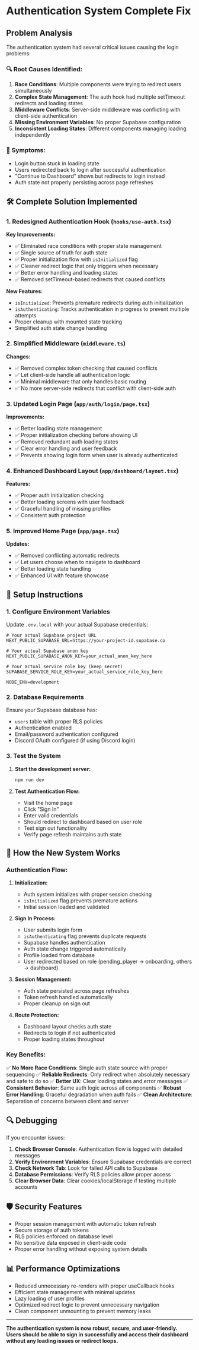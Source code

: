 # Authentication System Complete Fix

## Problem Analysis

The authentication system had several critical issues causing the login problems:

### 🔍 **Root Causes Identified:**

1. **Race Conditions**: Multiple components were trying to redirect users simultaneously
2. **Complex State Management**: The auth hook had multiple setTimeout redirects and loading states
3. **Middleware Conflicts**: Server-side middleware was conflicting with client-side authentication
4. **Missing Environment Variables**: No proper Supabase configuration
5. **Inconsistent Loading States**: Different components managing loading independently

### 🚨 **Symptoms:**
- Login button stuck in loading state
- Users redirected back to login after successful authentication
- "Continue to Dashboard" shows but redirects to login instead
- Auth state not properly persisting across page refreshes

## 🛠️ **Complete Solution Implemented**

### 1. **Redesigned Authentication Hook** (`hooks/use-auth.tsx`)

**Key Improvements:**
- ✅ Eliminated race conditions with proper state management
- ✅ Single source of truth for auth state
- ✅ Proper initialization flow with `isInitialized` flag
- ✅ Cleaner redirect logic that only triggers when necessary
- ✅ Better error handling and loading states
- ✅ Removed setTimeout-based redirects that caused conflicts

**New Features:**
- `isInitialized`: Prevents premature redirects during auth initialization
- `isAuthenticating`: Tracks authentication in progress to prevent multiple attempts
- Proper cleanup with mounted state tracking
- Simplified auth state change handling

### 2. **Simplified Middleware** (`middleware.ts`)

**Changes:**
- ✅ Removed complex token checking that caused conflicts
- ✅ Let client-side handle all authentication logic
- ✅ Minimal middleware that only handles basic routing
- ✅ No more server-side redirects that conflict with client-side auth

### 3. **Updated Login Page** (`app/auth/login/page.tsx`)

**Improvements:**
- ✅ Better loading state management
- ✅ Proper initialization checking before showing UI
- ✅ Removed redundant auth loading states
- ✅ Clear error handling and user feedback
- ✅ Prevents showing login form when user is already authenticated

### 4. **Enhanced Dashboard Layout** (`app/dashboard/layout.tsx`)

**Features:**
- ✅ Proper auth initialization checking
- ✅ Better loading screens with user feedback
- ✅ Graceful handling of missing profiles
- ✅ Consistent auth protection

### 5. **Improved Home Page** (`app/page.tsx`)

**Updates:**
- ✅ Removed conflicting automatic redirects
- ✅ Let users choose when to navigate to dashboard
- ✅ Better loading state handling
- ✅ Enhanced UI with feature showcase

## 🔧 **Setup Instructions**

### 1. **Configure Environment Variables**

Update `.env.local` with your actual Supabase credentials:

```env
# Your actual Supabase project URL
NEXT_PUBLIC_SUPABASE_URL=https://your-project-id.supabase.co

# Your actual Supabase anon key
NEXT_PUBLIC_SUPABASE_ANON_KEY=your_actual_anon_key_here

# Your actual service role key (keep secret)
SUPABASE_SERVICE_ROLE_KEY=your_actual_service_role_key_here

NODE_ENV=development
```

### 2. **Database Requirements**

Ensure your Supabase database has:
- `users` table with proper RLS policies
- Authentication enabled
- Email/password authentication configured
- Discord OAuth configured (if using Discord login)

### 3. **Test the System**

1. **Start the development server:**
   ```bash
   npm run dev
   ```

2. **Test Authentication Flow:**
   - Visit the home page
   - Click "Sign In"
   - Enter valid credentials
   - Should redirect to dashboard based on user role
   - Test sign out functionality
   - Verify page refresh maintains auth state

## 🚀 **How the New System Works**

### **Authentication Flow:**

1. **Initialization:**
   - Auth system initializes with proper session checking
   - `isInitialized` flag prevents premature actions
   - Initial session loaded and validated

2. **Sign In Process:**
   - User submits login form
   - `isAuthenticating` flag prevents duplicate requests
   - Supabase handles authentication
   - Auth state change triggered automatically
   - Profile loaded from database
   - User redirected based on role (pending_player → onboarding, others → dashboard)

3. **Session Management:**
   - Auth state persisted across page refreshes
   - Token refresh handled automatically
   - Proper cleanup on sign out

4. **Route Protection:**
   - Dashboard layout checks auth state
   - Redirects to login if not authenticated
   - Proper loading states throughout

### **Key Benefits:**

✅ **No More Race Conditions**: Single auth state source with proper sequencing
✅ **Reliable Redirects**: Only redirect when absolutely necessary and safe to do so
✅ **Better UX**: Clear loading states and error messages
✅ **Consistent Behavior**: Same auth logic across all components
✅ **Robust Error Handling**: Graceful degradation when auth fails
✅ **Clean Architecture**: Separation of concerns between client and server

## 🔍 **Debugging**

If you encounter issues:

1. **Check Browser Console**: Authentication flow is logged with detailed messages
2. **Verify Environment Variables**: Ensure Supabase credentials are correct
3. **Check Network Tab**: Look for failed API calls to Supabase
4. **Database Permissions**: Verify RLS policies allow proper access
5. **Clear Browser Data**: Clear cookies/localStorage if testing multiple accounts

## 🛡️ **Security Features**

- Proper session management with automatic token refresh
- Secure storage of auth tokens
- RLS policies enforced on database level
- No sensitive data exposed in client-side code
- Proper error handling without exposing system details

## 📊 **Performance Optimizations**

- Reduced unnecessary re-renders with proper useCallback hooks
- Efficient state management with minimal updates
- Lazy loading of user profiles
- Optimized redirect logic to prevent unnecessary navigation
- Clean component unmounting to prevent memory leaks

---

**The authentication system is now robust, secure, and user-friendly. Users should be able to sign in successfully and access their dashboard without any loading issues or redirect loops.**